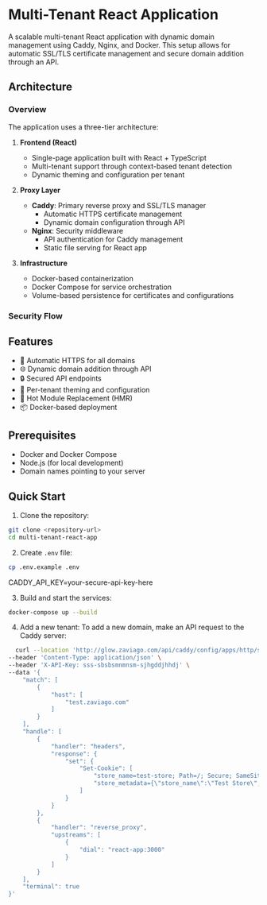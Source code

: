 # Multi-Tenant React Application

A scalable multi-tenant React application with dynamic domain management using Caddy, Nginx, and Docker. This setup allows for automatic SSL/TLS certificate management and secure domain addition through an API.

## Architecture

### Overview
The application uses a three-tier architecture:

1. **Frontend (React)**
   - Single-page application built with React + TypeScript
   - Multi-tenant support through context-based tenant detection
   - Dynamic theming and configuration per tenant

2. **Proxy Layer**
   - **Caddy**: Primary reverse proxy and SSL/TLS manager
     - Automatic HTTPS certificate management
     - Dynamic domain configuration through API
   - **Nginx**: Security middleware
     - API authentication for Caddy management
     - Static file serving for React app

3. **Infrastructure**
   - Docker-based containerization
   - Docker Compose for service orchestration
   - Volume-based persistence for certificates and configurations

### Security Flow


## Features

- 🔐 Automatic HTTPS for all domains
- 🌐 Dynamic domain addition through API
- 🔒 Secured API endpoints
- 🎨 Per-tenant theming and configuration
- 🚀 Hot Module Replacement (HMR)
- 📦 Docker-based deployment

## Prerequisites

- Docker and Docker Compose
- Node.js (for local development)
- Domain names pointing to your server

## Quick Start

1. Clone the repository:

```bash
git clone <repository-url>
cd multi-tenant-react-app
```

2. Create `.env` file:

```bash
cp .env.example .env
```
CADDY_API_KEY=your-secure-api-key-here

3. Build and start the services:

```bash
docker-compose up --build
```

4. Add a new tenant:
To add a new domain, make an API request to the Caddy server:

```bash
  curl --location 'http://glow.zaviago.com/api/caddy/config/apps/http/servers/srv0/routes' \
--header 'Content-Type: application/json' \
--header 'X-API-Key: sss-sbsbsmnmnsm-sjhgddjhhdj' \
--data '{
    "match": [
        {
            "host": [
                "test.zaviago.com"
            ]
        }
    ],
    "handle": [
        {
            "handler": "headers",
            "response": {
                "set": {
                    "Set-Cookie": [
                        "store_name=test-store; Path=/; Secure; SameSite=Strict",
                        "store_metadata={\"store_name\":\"Test Store\",\"store_id\":\"123\"}; Path=/; Secure; SameSite=Strict"
                    ]
                }
            }
        },
        {
            "handler": "reverse_proxy",
            "upstreams": [
                {
                    "dial": "react-app:3000"
                }
            ]
        }
    ],
    "terminal": true
}'
```